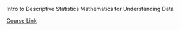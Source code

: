 Intro to Descriptive Statistics
Mathematics for Understanding Data

[Course Link](https://www.udacity.com/course/intro-to-descriptive-statistics--ud827)
